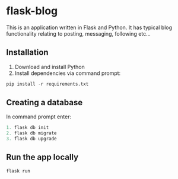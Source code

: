 # flask-blog

This is an application written in Flask and Python. It has typical blog functionality relating to posting, messaging, following etc...

## Installation

1. Download and install Python
2. Install dependencies via command prompt:

```python 
pip install -r requirements.txt
```

## Creating a database

In command prompt enter:

```python
1. flask db init
2. flask db migrate
3. flask db upgrade
```

## Run the app locally

```python
flask run
```

